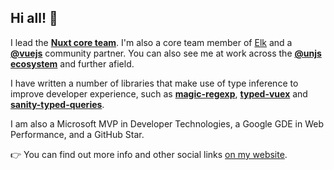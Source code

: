 ## Hi all! 👋

I lead the [**Nuxt core team**](https://nuxt.com). I'm also a core team member of [Elk](https://github.com/elk-zone/elk/) and a [**@vuejs**](https://github.com/vuejs) community partner. You can also see me at work across the [**@unjs ecosystem**](https://github.com/unjs) and further afield.

I have written a number of libraries that make use of type inference to improve developer experience, such as [**magic-regexp**](https://github.com/danielroe/magic-regexp), [**typed-vuex**](https://github.com/danielroe/typed-vuex/) and [**sanity-typed-queries**](https://github.com/danielroe/sanity-typed-queries).

I am also a Microsoft MVP in Developer Technologies, a Google GDE in Web Performance, and a GitHub Star.

👉 You can find out more info and other social links [on my website](https://roe.dev).

